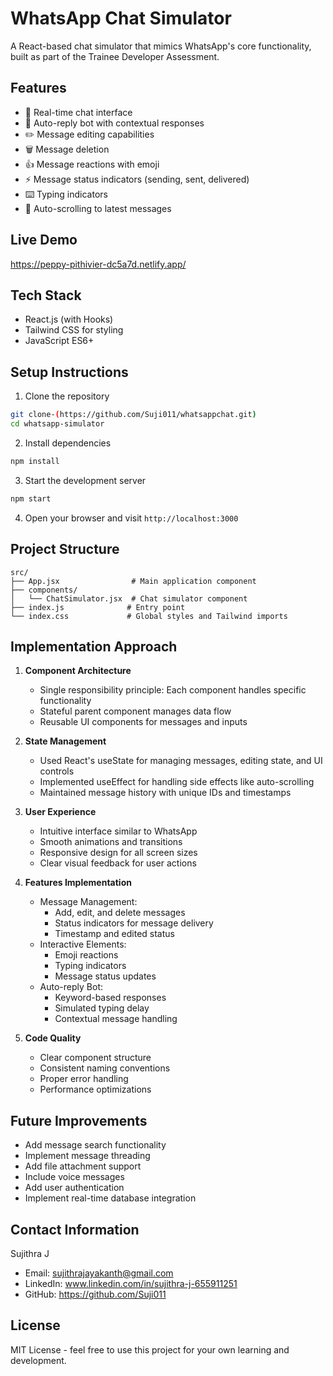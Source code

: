 # WhatsApp Chat Simulator

A React-based chat simulator that mimics WhatsApp's core functionality, built as part of the Trainee Developer Assessment.

## Features

- 💬 Real-time chat interface
- 🤖 Auto-reply bot with contextual responses
- ✏️ Message editing capabilities
- 🗑️ Message deletion
- 👍 Message reactions with emoji
- ⚡ Message status indicators (sending, sent, delivered)
- ⌨️ Typing indicators
- 🔄 Auto-scrolling to latest messages

## Live Demo
https://peppy-pithivier-dc5a7d.netlify.app/

## Tech Stack

- React.js (with Hooks)
- Tailwind CSS for styling
- JavaScript ES6+

## Setup Instructions

1. Clone the repository
```bash
git clone-(https://github.com/Suji011/whatsappchat.git)
cd whatsapp-simulator
```

2. Install dependencies
```bash
npm install
```

3. Start the development server
```bash
npm start
```

4. Open your browser and visit `http://localhost:3000`

## Project Structure

```
src/
├── App.jsx                # Main application component
├── components/
│   └── ChatSimulator.jsx  # Chat simulator component
├── index.js              # Entry point
└── index.css             # Global styles and Tailwind imports
```

## Implementation Approach

1. **Component Architecture**
   - Single responsibility principle: Each component handles specific functionality
   - Stateful parent component manages data flow
   - Reusable UI components for messages and inputs

2. **State Management**
   - Used React's useState for managing messages, editing state, and UI controls
   - Implemented useEffect for handling side effects like auto-scrolling
   - Maintained message history with unique IDs and timestamps

3. **User Experience**
   - Intuitive interface similar to WhatsApp
   - Smooth animations and transitions
   - Responsive design for all screen sizes
   - Clear visual feedback for user actions

4. **Features Implementation**
   - Message Management:
     - Add, edit, and delete messages
     - Status indicators for message delivery
     - Timestamp and edited status
   - Interactive Elements:
     - Emoji reactions
     - Typing indicators
     - Message status updates
   - Auto-reply Bot:
     - Keyword-based responses
     - Simulated typing delay
     - Contextual message handling

5. **Code Quality**
   - Clear component structure
   - Consistent naming conventions
   - Proper error handling
   - Performance optimizations

## Future Improvements

- Add message search functionality
- Implement message threading
- Add file attachment support
- Include voice messages
- Add user authentication
- Implement real-time database integration

## Contact Information

Sujithra J
- Email: sujithrajayakanth@gmail.com
- LinkedIn: www.linkedin.com/in/sujithra-j-655911251
- GitHub: https://github.com/Suji011

## License

MIT License - feel free to use this project for your own learning and development.
